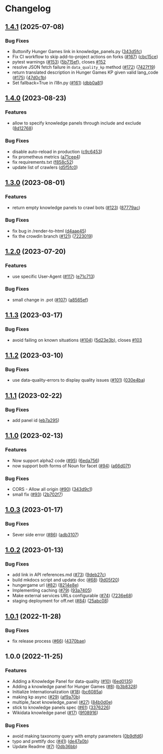 # Changelog

## [1.4.1](https://github.com/openfoodfacts/facets-knowledge-panels/compare/v1.4.0...v1.4.1) (2025-07-08)


### Bug Fixes

* Buttonify Hunger Games link in knowledge_panels.py ([343d5fc](https://github.com/openfoodfacts/facets-knowledge-panels/commit/343d5fce43b18e9f93fd3e2198233ffbbd4b1cce))
* Fix CI workflow to skip add-to-project actions on forks ([#167](https://github.com/openfoodfacts/facets-knowledge-panels/issues/167)) ([cbc15ce](https://github.com/openfoodfacts/facets-knowledge-panels/commit/cbc15ce6bdfefcf3c60b3661bc95f0804e8e4cf6))
* pytest warnings ([#153](https://github.com/openfoodfacts/facets-knowledge-panels/issues/153)) ([5b715ef](https://github.com/openfoodfacts/facets-knowledge-panels/commit/5b715ef52edb3df76951f439f55da8ae6c4469e8)), closes [#152](https://github.com/openfoodfacts/facets-knowledge-panels/issues/152)
* resolve JSON fetch failure in `data_quality_kp` method ([#172](https://github.com/openfoodfacts/facets-knowledge-panels/issues/172)) ([7427f19](https://github.com/openfoodfacts/facets-knowledge-panels/commit/7427f199121fa053fd7c2c0cdb056a155b8ec596))
* return translated description in Hunger Games KP given valid lang_code ([#175](https://github.com/openfoodfacts/facets-knowledge-panels/issues/175)) ([47d0c1b](https://github.com/openfoodfacts/facets-knowledge-panels/commit/47d0c1b6e4805b21453c314e23b927af57867c8c))
* Set fallback=True in i18n.py ([#161](https://github.com/openfoodfacts/facets-knowledge-panels/issues/161)) ([dbb0a81](https://github.com/openfoodfacts/facets-knowledge-panels/commit/dbb0a81ca4a972e38d89d9541f5dea1d91e8e1d6))

## [1.4.0](https://github.com/openfoodfacts/facets-knowledge-panels/compare/v1.3.0...v1.4.0) (2023-08-23)


### Features

* allow to specify knowledge panels through include and exclude ([8d12768](https://github.com/openfoodfacts/facets-knowledge-panels/commit/8d1276872d351218cd5d7741845a96af3606ec3e))


### Bug Fixes

* disable auto-reload in production ([c9c6453](https://github.com/openfoodfacts/facets-knowledge-panels/commit/c9c64532b83c76b65980df5801a27264325afb0b))
* fix prometheus metrics ([a71cee4](https://github.com/openfoodfacts/facets-knowledge-panels/commit/a71cee4e2695cec946dc17377d35ec7a548aba23))
* fix requirements.txt ([f858c52](https://github.com/openfoodfacts/facets-knowledge-panels/commit/f858c52713a5acfc14940466b733dc2a398f4041))
* update list of crawlers ([d5f5fc0](https://github.com/openfoodfacts/facets-knowledge-panels/commit/d5f5fc05e0467f08eafc788b9332e1dcaadd220e))

## [1.3.0](https://github.com/openfoodfacts/facets-knowledge-panels/compare/v1.2.0...v1.3.0) (2023-08-01)


### Features

* return empty knowledge panels to crawl bots ([#123](https://github.com/openfoodfacts/facets-knowledge-panels/issues/123)) ([87779ac](https://github.com/openfoodfacts/facets-knowledge-panels/commit/87779ac0238398f9f1f0643e3b5a95c53652da19))


### Bug Fixes

* fix bug in /render-to-html ([d4aae45](https://github.com/openfoodfacts/facets-knowledge-panels/commit/d4aae452e0b0bb48843db1cadd84ded628aea475))
* fix the crowdin branch ([#121](https://github.com/openfoodfacts/facets-knowledge-panels/issues/121)) ([7223019](https://github.com/openfoodfacts/facets-knowledge-panels/commit/72230193fda5cb0fba4ea9fe410b23af88138e83))

## [1.2.0](https://github.com/openfoodfacts/facets-knowledge-panels/compare/v1.1.3...v1.2.0) (2023-07-20)


### Features

* use specific User-Agent ([#117](https://github.com/openfoodfacts/facets-knowledge-panels/issues/117)) ([e71c713](https://github.com/openfoodfacts/facets-knowledge-panels/commit/e71c71364ad008cabfb4f1772943b038f519dc7a))


### Bug Fixes

* small change in .pot ([#107](https://github.com/openfoodfacts/facets-knowledge-panels/issues/107)) ([a8565ef](https://github.com/openfoodfacts/facets-knowledge-panels/commit/a8565ef51df3611f152a77a46ecd0e64db34163a))

## [1.1.3](https://github.com/openfoodfacts/facets-knowledge-panels/compare/v1.1.2...v1.1.3) (2023-03-17)


### Bug Fixes

* avoid failing on known situations ([#104](https://github.com/openfoodfacts/facets-knowledge-panels/issues/104)) ([5d23e3b](https://github.com/openfoodfacts/facets-knowledge-panels/commit/5d23e3ba5d812af9bbe621f5e2f6f13396c3d7a5)), closes [#103](https://github.com/openfoodfacts/facets-knowledge-panels/issues/103)

## [1.1.2](https://github.com/openfoodfacts/facets-knowledge-panels/compare/v1.1.1...v1.1.2) (2023-03-10)


### Bug Fixes

* use data-quality-errors to display quality issues ([#101](https://github.com/openfoodfacts/facets-knowledge-panels/issues/101)) ([030e4ba](https://github.com/openfoodfacts/facets-knowledge-panels/commit/030e4ba289e17968fee6347ccf086518cbac86c3))

## [1.1.1](https://github.com/openfoodfacts/facets-knowledge-panels/compare/v1.1.0...v1.1.1) (2023-02-22)


### Bug Fixes

* add panel id ([eb7a295](https://github.com/openfoodfacts/facets-knowledge-panels/commit/eb7a2950ba05d69e324abba4207375d8938bad66))

## [1.1.0](https://github.com/openfoodfacts/facets-knowledge-panels/compare/v1.0.3...v1.1.0) (2023-02-13)


### Features

* Now support alpha2 code ([#95](https://github.com/openfoodfacts/facets-knowledge-panels/issues/95)) ([6eda756](https://github.com/openfoodfacts/facets-knowledge-panels/commit/6eda756eca7703f9cf0e1a7fad9cf868366df12d))
* now support both forms of Noun for facet ([#94](https://github.com/openfoodfacts/facets-knowledge-panels/issues/94)) ([a66d07f](https://github.com/openfoodfacts/facets-knowledge-panels/commit/a66d07f6c6070dc5f0a113070040a971650289c0))


### Bug Fixes

* CORS - Allow all origin ([#90](https://github.com/openfoodfacts/facets-knowledge-panels/issues/90)) ([343d9c1](https://github.com/openfoodfacts/facets-knowledge-panels/commit/343d9c1f547b4dc4acc724fbfa84ad3ffe666eb4))
* small fix ([#93](https://github.com/openfoodfacts/facets-knowledge-panels/issues/93)) ([2b702f7](https://github.com/openfoodfacts/facets-knowledge-panels/commit/2b702f7a236abf1ca5b3a5de28c17d3b982021f7))

## [1.0.3](https://github.com/openfoodfacts/facets-knowledge-panels/compare/v1.0.2...v1.0.3) (2023-01-17)


### Bug Fixes

* Sever side error ([#86](https://github.com/openfoodfacts/facets-knowledge-panels/issues/86)) ([adb3107](https://github.com/openfoodfacts/facets-knowledge-panels/commit/adb3107cdae79b168b33e197db3f13372b0e5543))

## [1.0.2](https://github.com/openfoodfacts/facets-knowledge-panels/compare/v1.0.1...v1.0.2) (2023-01-13)


### Bug Fixes

* add link in API references.md ([#73](https://github.com/openfoodfacts/facets-knowledge-panels/issues/73)) ([9deb27c](https://github.com/openfoodfacts/facets-knowledge-panels/commit/9deb27cd252d9f89c293b2e9061bd513bf9f360a))
* build mkdocs script and update doc ([#68](https://github.com/openfoodfacts/facets-knowledge-panels/issues/68)) ([9d05f20](https://github.com/openfoodfacts/facets-knowledge-panels/commit/9d05f20e0cdf94d73a1fe42214d1a07da7216302))
* hungergame url ([#82](https://github.com/openfoodfacts/facets-knowledge-panels/issues/82)) ([8214e8e](https://github.com/openfoodfacts/facets-knowledge-panels/commit/8214e8ee562f54b2efaed833c53e9713665f7260))
* Implementing caching ([#79](https://github.com/openfoodfacts/facets-knowledge-panels/issues/79)) ([93a7405](https://github.com/openfoodfacts/facets-knowledge-panels/commit/93a740549a65b793fc3a8db8fc33b7b196df5a1f))
* Make external services URLs configurable ([#74](https://github.com/openfoodfacts/facets-knowledge-panels/issues/74)) ([7236e68](https://github.com/openfoodfacts/facets-knowledge-panels/commit/7236e6850dbce36329a5d9e61e91b8401f65ea7c))
* staging deployment for off.net ([#84](https://github.com/openfoodfacts/facets-knowledge-panels/issues/84)) ([25abc08](https://github.com/openfoodfacts/facets-knowledge-panels/commit/25abc08bc097fd12503bcf3d05e13a63d3e234da))

## [1.0.1](https://github.com/openfoodfacts/facets-knowledge-panels/compare/v1.0.0...v1.0.1) (2022-11-28)


### Bug Fixes

* fix release process ([#66](https://github.com/openfoodfacts/facets-knowledge-panels/issues/66)) ([4370bae](https://github.com/openfoodfacts/facets-knowledge-panels/commit/4370bae0fbdc05aee7e03ff8b9917abcde725b52))

## 1.0.0 (2022-11-25)


### Features

* Adding a Knowledge Panel for data-quality ([#10](https://github.com/openfoodfacts/facets-knowledge-panels/issues/10)) ([6ed0135](https://github.com/openfoodfacts/facets-knowledge-panels/commit/6ed013545e416bbc1b77a044efedea7e8726914f))
* Adding a knowledge panel for Hunger Games ([#8](https://github.com/openfoodfacts/facets-knowledge-panels/issues/8)) ([b3b8328](https://github.com/openfoodfacts/facets-knowledge-panels/commit/b3b8328c738a4d0b0dbbbcc1a9e9748178928cce))
* Initialize Internationalization ([#18](https://github.com/openfoodfacts/facets-knowledge-panels/issues/18)) ([bc6085a](https://github.com/openfoodfacts/facets-knowledge-panels/commit/bc6085aab97624502306cd4b3b55b9d351aa03c4))
* making kp async ([#29](https://github.com/openfoodfacts/facets-knowledge-panels/issues/29)) ([af9a70b](https://github.com/openfoodfacts/facets-knowledge-panels/commit/af9a70b1a2095fcfb4ebdb83b7255edf114a413b))
* multiple_facet knowledge_panel ([#27](https://github.com/openfoodfacts/facets-knowledge-panels/issues/27)) ([84b0d0e](https://github.com/openfoodfacts/facets-knowledge-panels/commit/84b0d0ec875253bc6ac4ac8df6077b8ed6e77149))
* stick to knowledge panels spec ([#61](https://github.com/openfoodfacts/facets-knowledge-panels/issues/61)) ([3376226](https://github.com/openfoodfacts/facets-knowledge-panels/commit/3376226f27069e71ce0bb71b69906530e3409df9))
* Wikidata knowledge panel ([#17](https://github.com/openfoodfacts/facets-knowledge-panels/issues/17)) ([9f08916](https://github.com/openfoodfacts/facets-knowledge-panels/commit/9f08916406a4e997b5a66e8affd4ea09a8650a1a))


### Bug Fixes

* avoid making taxonomy query with empty parameters ([0b9dfd6](https://github.com/openfoodfacts/facets-knowledge-panels/commit/0b9dfd6d1621afa70ffed5a0f15daadb1a1d9748))
* typo and prettify doc ([#41](https://github.com/openfoodfacts/facets-knowledge-panels/issues/41)) ([de47a0b](https://github.com/openfoodfacts/facets-knowledge-panels/commit/de47a0b3c21d9503fda961a669b358f0491f1165))
* Update Readme ([#7](https://github.com/openfoodfacts/facets-knowledge-panels/issues/7)) ([0db36bb](https://github.com/openfoodfacts/facets-knowledge-panels/commit/0db36bb1690d4a39cb5df49e37159c87f0204797))
